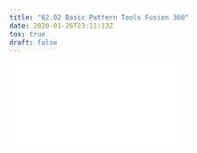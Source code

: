 ```yaml
---
title: "02.02 Basic Pattern Tools Fusion 360"
date: 2020-01-26T23:11:13Z
tox: true
draft: false
---
```


![Link to included file content](../../../../3d-modeling/fusion-360-basic-pattern-tools.md)
